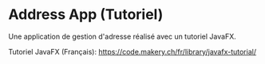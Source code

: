 # Address App (Tutoriel)
Une application de gestion d'adresse réalisé avec un tutoriel JavaFX.

Tutoriel JavaFX (Français): https://code.makery.ch/fr/library/javafx-tutorial/
